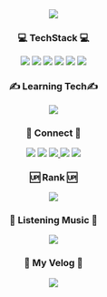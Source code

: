 <div align="center">
<img src="https://capsule-render.vercel.app/api?type=rounded&color=gradient&height=150&section=header&text=Hong%27s%20Github&fontSize=90&animation=fadeIn&fontAlignY=55" />
  <h3>💻 TechStack 💻</h3>
  <img src="https://img.shields.io/badge/html5-%23E34F26.svg?style=for-the-badge&logo=html5&logoColor=white" />
  <img src="https://img.shields.io/badge/css-1572B6?style=for-the-badge&logo=CSS3&logoColor=white" />
  <img src="https://img.shields.io/badge/SASS-hotpink.svg?style=for-the-badge&logo=SASS&logoColor=white" />
  <img src="https://img.shields.io/badge/javascript-%23323330.svg?style=for-the-badge&logo=javascript&logoColor=%23F7DF1E" />
  <img src="https://img.shields.io/badge/vue.js-%2335495e.svg?style=for-the-badge&logo=vuedotjs&logoColor=%234FC08D" />
  <img src="https://img.shields.io/badge/python-3670A0?style=for-the-badge&logo=python&logoColor=ffdd54" />
  <h3>✍️ Learning Tech✍️</h3>
  <img src="https://img.shields.io/badge/vue.js-%2335495e.svg?style=for-the-badge&logo=vuedotjs&logoColor=%234FC08D" />
  <!-- <img src="https://img.shields.io/badge/node.js-6DA55F?style=for-the-badge&logo=node.js&logoColor=white" /> ( Vue 끝나면 ㄱㄱ )-->
<!--   <img src="https://img.shields.io/badge/java-%23ED8B00.svg?style=for-the-badge&logo=java&logoColor=white"/> ( 예정 ) -->
<!--   <img src="https://img.shields.io/badge/spring-%236DB33F.svg?style=for-the-badge&logo=spring&logoColor=white"/> ( 예정 ) -->
  <h3>📲 Connect 📲</h3>
  <a href="https://blog.naver.com/backdev_hong"><img src="https://img.shields.io/badge/naverblog-03C75A?style=for-the-badge&logo=naver&logoColor=white" /></a>
  <a href="https://velog.io/@fulldev_hong"><img src="https://img.shields.io/badge/velog-20C997?style=for-the-badge&logo=velog&logoColor=white" /></a>
  <a href="https://www.instagram.com/ghddlstjd0704"><img src="https://img.shields.io/badge/instagram-E4405F?style=for-the-badge&logo=instagram&logoColor=white">
  <a href="https://programmers.co.kr/pr/ghddls0704"><img src="https://img.shields.io/badge/programmers-00B0D8?style=for-the-badge&logo=Probot&logoColor=white" /></a>
  <a href="https://discord.gg/g3YfyNgXru"><img src="https://img.shields.io/badge/Discord-%237289DA.svg?style=for-the-badge&logo=discord&logoColor=white" /></a>
    
  <h3>🆙 Rank 🆙</h3>
  <a href="https://opgc.me/#/users/backdevhong" target="_blank"><img src="https://api.opgc.me/githubs/users/backdevhong/tag/?theme=basic" /></a>
    
  <h3>🎵 Listening Music 🎵</h3>
  <a href="https://spotify-github-profile.vercel.app/api/view.svg?uid=af7rfp109ho642nlx5cb5shaw&redirect=true"><img src="https://spotify-github-profile.vercel.app/api/view.svg?uid=af7rfp109ho642nlx5cb5shaw&cover_image=false&theme=default&bar_color_cover=false&bar_color=eeff00" /></a>

  <h3>📢 My Velog 📢</h3>
  <a href="https://velog-readme-stats.vercel.app/api/redirect?name=fulldev_hong"><img src="https://velog-readme-stats.vercel.app/api?name=fulldev_hong&color=dark"/></a>
</div>
